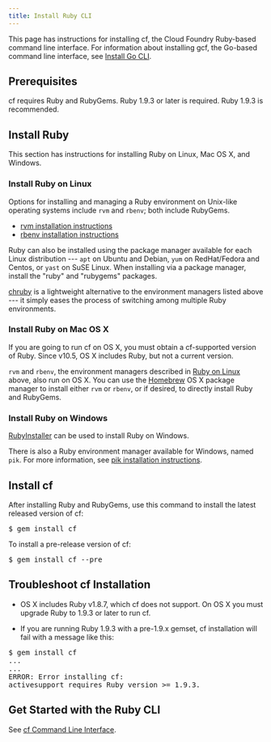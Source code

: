 ```yaml
---
title: Install Ruby CLI
---
```


This page has instructions for installing cf, the Cloud Foundry Ruby-based command line interface. For information about installing gcf, the Go-based command line interface, see [Install Go CLI](install-go-cli.html).

## <a id="prerequisites"></a>Prerequisites ##

cf requires Ruby and RubyGems. Ruby 1.9.3 or later is required. Ruby 1.9.3 is recommended.

## <a id="prerequisits"></a>Install Ruby ##

This section has instructions for installing Ruby on Linux, Mac OS X, and Windows.


### <a id="linux"></a>Install Ruby on Linux ###

Options for installing and managing a Ruby environment on Unix-like operating systems include `rvm` and `rbenv`; both include RubyGems.

* [rvm installation instructions](https://rvm.io/rvm/install/)
* [rbenv installation instructions](https://github.com/sstephenson/rbenv/#installation)

Ruby can also be installed using the package manager available for each Linux distribution --- `apt` on Ubuntu and Debian, `yum` on RedHat/Fedora and Centos, or `yast` on SuSE Linux. When installing via a package manager, install the "ruby" and "rubygems" packages.

[chruby](https://github.com/postmodern/chruby) is a lightweight alternative to the environment managers listed above --- it simply eases the process of switching among multiple Ruby environments.

### <a id="osx"></a>Install Ruby on Mac OS X ###

If you are going to run cf on OS X, you must obtain a cf-supported version of Ruby.  Since v10.5, OS X includes Ruby, but not a current version.

`rvm` and `rbenv`, the environment managers described in [Ruby on Linux](#linux) above, also run on OS X. You can use the [Homebrew](http://mxcl.github.com/homebrew/) OS X package manager to install either `rvm` or `rbenv`, or if desired, to directly install Ruby and RubyGems.

### <a id="windows"></a>Install Ruby on Windows ###

[RubyInstaller](http://rubyinstaller.org/) can be used to install Ruby on Windows.

There is also a Ruby environment manager available for Windows, named `pik`. For more information, see [pik installation instructions](https://github.com/vertiginous/pik#install).


## <a id='installing'></a>Install cf ##

After installing Ruby and RubyGems, use this command to install the latest released version of cf:

<pre class="terminal">
$ gem install cf
</pre>

To install a pre-release version of cf:

<pre class="terminal">
$ gem install cf --pre
</pre>

## <a id='troubleshooting'></a>Troubleshoot cf Installation ##

* OS X includes Ruby v1.8.7, which cf does not support. On OS X you must upgrade Ruby to 1.9.3 or later to run cf.

* If you are running Ruby 1.9.3 with a pre-1.9.x gemset, cf installation will fail with a message like this:

<pre class="terminal">
$ gem install cf
...
...
ERROR: Error installing cf:
activesupport requires Ruby version >= 1.9.3.
</pre>

## <a id="about"></a>Get Started with the Ruby CLI ##

See [cf Command Line Interface](cf.html).